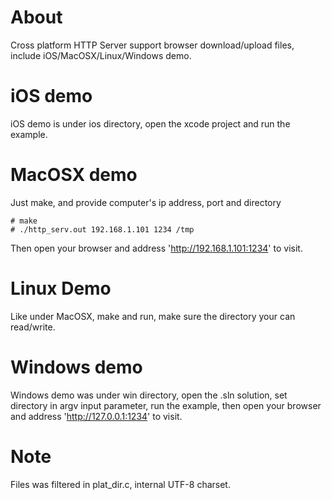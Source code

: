 
# About

Cross platform HTTP Server support browser download/upload files, include iOS/MacOSX/Linux/Windows demo.



# iOS demo

iOS demo is under ios directory, open the xcode project and run the example.



# MacOSX demo

Just make, and provide computer's ip address, port and directory

```
# make
# ./http_serv.out 192.168.1.101 1234 /tmp
```

Then open your browser and address 'http://192.168.1.101:1234' to visit.


# Linux Demo

Like under MacOSX, make and run, make sure the directory your can read/write.



# Windows demo

Windows demo was under win directory, open the .sln solution, set directory in argv input parameter, 
run the example, then open your browser and address 'http://127.0.0.1:1234' to visit.



# Note

Files was filtered in plat_dir.c, internal UTF-8 charset.
